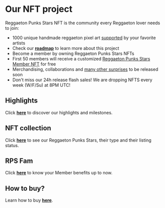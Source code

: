 # Our NFT project

Reggaeton Punks Stars NFT is the community every Reggaeton lover needs to join:
* 1000 unique handmade reggaeton pixel art [supported](highlights.html) by your favorite artists
* Check our [<b>roadmap</b>](roadmap.html) to learn more about this project
* Become a member by owning Reggaeton Punks Stars NFTs
* First 50 members will receive a customized [Reggaeton Punks Stars Member NFT](https://opensea.io/collection/reggaetoncommunity) for free
* Merchandising, collaborations and [many other surprises](fam.html) to be released soon
* Don't miss our 24h release flash sales! We are dropping NFTS every week (W/F/Su) at 8PM UTC!

## Highlights
Click [<b>here</b>](highlights.html) to discover our highlights and milestones. <br>

## NFT collection
Click [<b>here</b>](nfts.html) to see our Reggaeton Punks Stars, their type and their listing status. <br>

## RPS Fam
Click [<b>here</b>](fam.html) to know your Member benefits up to now. <br>

## How to buy?
Learn how to buy [<b>here</b>](https://www.instagram.com/p/CTw7BcJhhd-/).
